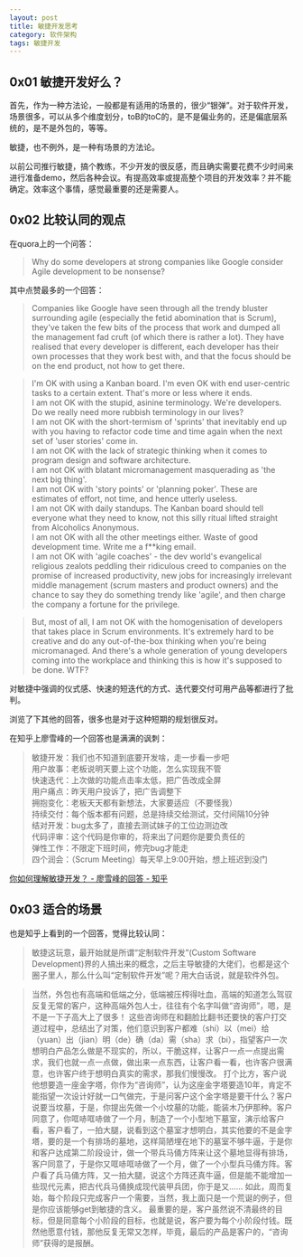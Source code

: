 ```yaml
---
layout: post
title: 敏捷开发思考
category: 软件架构
tags: 敏捷开发
---
```


## 0x01 敏捷开发好么？

首先，作为一种方法论，一般都是有适用的场景的，很少“银弹”。对于软件开发，场景很多，可以从多个维度划分，toB的toC的，是不是偏业务的，还是偏底层系统的，是不是外包的，等等。

敏捷，也不例外，是一种有场景的方法论。

以前公司推行敏捷，搞个教练，不少开发的很反感，而且确实需要花费不少时间来进行准备demo，然后各种会议。有提高效率或提高整个项目的开发效率？并不能确定。效率这个事情，感觉最重要的还是需要人。

## 0x02 比较认同的观点
在quora上的一个问答：

> Why do some developers at strong companies like Google consider Agile development to be nonsense?

其中点赞最多的一个回答：

> Companies like Google have seen through all the trendy bluster surrounding agile (especially the fetid abomination that is Scrum), they've taken the few bits of the process that work and dumped all the management fad cruft (of which there is rather a lot). They have realised that every developer is different, each developer has their own processes that they work best with, and that the focus should be on the end product, not how to get there.

> I'm OK with using a Kanban board. I'm even OK with end user-centric tasks to a certain extent. That's more or less where it ends.  
I am not OK with the stupid, asinine terminology. We're developers. Do we really need more rubbish terminology in our lives?  
I am not OK with the short-termism of 'sprints' that inevitably end up with you having to refactor code time and time again when the next set of 'user stories' come in.  
I am not OK with the lack of strategic thinking when it comes to program design and software architecture.  
I am not OK with blatant micromanagement masquerading as 'the next big thing'.   
I am not OK with 'story points' or 'planning poker'. These are estimates of effort, not time, and hence utterly useless.  
I am not OK with daily standups. The Kanban board should tell everyone what they need to know, not this silly ritual lifted straight from Alcoholics Anonymous.  
I am not OK with all the other meetings either. Waste of good development time. Write me a f**king email.  
I am not OK with 'agile coaches' - the dev world's evangelical religious zealots peddling their ridiculous creed to companies on the promise of increased productivity, new jobs for increasingly irrelevant middle management (scrum masters and product owners) and the chance to say they do something trendy like 'agile', and then charge the company a fortune for the privilege.  

> But, most of all, I am not OK with the homogenisation of developers that takes place in Scrum environments. It's extremely hard to be creative and do any out-of-the-box thinking when you're being micromanaged. And there's a whole generation of young developers coming into the workplace and thinking this is how it's supposed to be done. WTF?  

对敏捷中强调的仪式感、快速的短迭代的方式、迭代要交付可用产品等都进行了批判。

浏览了下其他的回答，很多也是对于这种短期的规划很反对。

在知乎上廖雪峰的一个回答也是满满的讽刺：

> 敏捷开发：我们也不知道到底要开发啥，走一步看一步吧  
用户故事：老板说明天要上这个功能，怎么实现我不管  
快速迭代：上次做的功能点击率太低，把广告改成全屏  
用户痛点：昨天用户投诉了，把广告调整下  
拥抱变化：老板天天都有新想法，大家要适应（不要怪我）  
持续交付：每个版本都有问题，总是持续交给测试，交付间隔10分钟  
结对开发：bug太多了，直接去测试妹子的工位边测边改  
代码评审：这个代码是你审的，将来出了问题你是要负责任的  
弹性工作：不限定下班时间，修完bug才能走  
四个润会：（Scrum Meeting）每天早上9:00开始，想上班迟到没门  

[你如何理解敏捷开发？ - 廖雪峰的回答 - 知乎](https://www.zhihu.com/question/19645396/answer/608612825)

## 0x03 适合的场景
也是知乎上看到的一个回答，觉得比较认同：
> 敏捷这玩意，最开始就是所谓“定制软件开发”(Custom Software Development)界的人搞出来的概念，之后主导敏捷的大佬们，也都是这个圈子里人，那么什么叫“定制软件开发”呢？用大白话说，就是软件外包。 

> 当然，外包也有高端和低端之分，低端被压榨得吐血，高端的知道怎么驾驭反复无常的客户，这种高端外包人士，往往有个名字叫做“咨询师”，嗯，是不是一下子高大上了很多！ 这些咨询师在和翻脸比翻书还要快的客户打交道过程中，总结出了对策，他们意识到客户都难（shi）以（mei）给（yuan）出（jian）明（de）确（da）需（sha）求（bi），指望客户一次想明白产品怎么做是不现实的，所以，干脆这样，让客户一点一点提出需求，我们也就一点一点做，做出来一点东西，让客户看一看，也许客户很满意，也许客户终于想明白真实的需求，那我们慢慢改。 打个比方，客户说他想要造一座金字塔，你作为“咨询师”，认为这座金字塔要造10年，肯定不能指望一次设计好就一口气做完，于是问客户这个金字塔是要干什么？客户说要当坟墓，于是，你提出先做一个小坟墓的功能，能装木乃伊那种。客户同意了，你哐哧哐哧做了一个月，制造了一个小型地下墓室，演示给客户看，客户看了，一拍大腿，说看到这个墓室才想明白，其实他要的不是金字塔，要的是一个有排场的墓地，这样简陋埋在地下的墓室不够牛逼，于是你和客户达成第二阶段设计，做一个带兵马俑方阵来让这个墓地显得有排场，客户同意了，于是你又哐哧哐哧做了一个月，做了一个小型兵马俑方阵。客户看了兵马俑方阵，又一拍大腿，说这个方阵还真牛逼，但是能不能增加一些现代元素，把古代兵马俑换成现代装甲兵团，你于是又…… 如此，周而复始，每个阶段只完成客户一个需要，当然，我上面只是一个荒诞的例子，但是你应该能够get到敏捷的含义。 最重要的是，客户虽然说不清最终的目标，但是同意每个小阶段的目标，也就是说，客户要为每个小阶段付钱。既然他愿意付钱，那他反复无常又怎样，毕竟，最后的产品是客户的，“咨询师”获得的是报酬。



